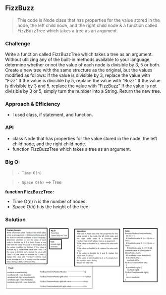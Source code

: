 ## FizzBuzz
> This code is Node class that has properties for the value stored in the node, the left child node, and the right child node & a function called FizzBuzzTree which takes a tree as an argument.

### Challenge
Write a function called FizzBuzzTree which takes a tree as an argument.
Without utilizing any of the built-in methods available to your language, determine whether or not the value of each node is divisible by 3, 5 or both. Create a new tree with the same structure as the original, but the values modified as follows:
If the value is divisible by 3, replace the value with “Fizz”
If the value is divisible by 5, replace the value with “Buzz”
If the value is divisible by 3 and 5, replace the value with “FizzBuzz”
If the value is not divisible by 3 or 5, simply turn the number into a String.
Return the new tree.

### Approach & Efficiency
- I used class, if statement, and function.

### API  
- class Node that has properties for the value stored in the node, the left child node, and the right child node.
- function FizzBuzzTree which takes a tree as an argument.

### Big O:

> `- Time O(n)`

> `- Space O(h)` ==> Tree

**function FizzBuzzTree:**
- Time O(n) n is the number of nodes
- Space O(h) h is the height of the tree

### Solution
![FizzBuzz](../../assets/challenge16.png)
